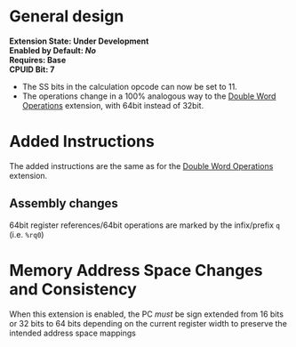 # General design

**Extension State: Under Development**  
**Enabled by Default: *No***  
**Requires: Base**  
**CPUID Bit: 7**  

- The SS bits in the calculation opcode can now be set to 11.
- The operations change in a 100% analogous way to the [Double Word Operations](../double-word-operations) extension, with 64bit instead of 32bit.

# Added Instructions

The added instructions are the same as for the [Double Word Operations](../double-word-operations) extension.

## Assembly changes

64bit register references/64bit operations are marked by the infix/prefix `q` (i.e. `%rq0`)

# Memory Address Space Changes and Consistency

When this extension is enabled, the PC _must_ be sign extended from 16 bits or 32 bits to 64 bits depending on the current register width to preserve the intended address space mappings

